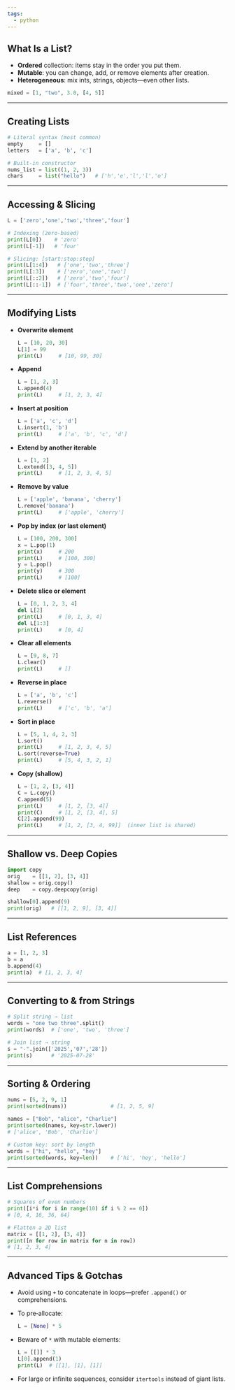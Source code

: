 ```yaml
---
tags:
  - python
---
```

## What Is a List?
- **Ordered** collection: items stay in the order you put them.
- **Mutable**: you can change, add, or remove elements after creation.
- **Heterogeneous**: mix ints, strings, objects—even other lists.

```python
mixed = [1, "two", 3.0, [4, 5]]
```

---
## Creating Lists

```python
# Literal syntax (most common)
empty     = []
letters   = ['a', 'b', 'c']

# Built‑in constructor
nums_list = list((1, 2, 3))
chars     = list("hello")   # ['h','e','l','l','o']
```

---
## Accessing & Slicing

```python
L = ['zero','one','two','three','four']

# Indexing (zero-based)
print(L[0])    # 'zero'
print(L[-1])   # 'four'

# Slicing: [start:stop:step]
print(L[1:4])   # ['one','two','three']
print(L[:3])    # ['zero','one','two']
print(L[::2])   # ['zero','two','four']
print(L[::-1])  # ['four','three','two','one','zero']
```

---

## Modifying Lists

- **Overwrite element**

    ```python
    L = [10, 20, 30]
    L[1] = 99
    print(L)     # [10, 99, 30]
    ```
    
- **Append**

    ```python
    L = [1, 2, 3]
    L.append(4)
    print(L)     # [1, 2, 3, 4]
    ```
    
- **Insert at position**

    ```python
    L = ['a', 'c', 'd']
    L.insert(1, 'b')
    print(L)     # ['a', 'b', 'c', 'd']
    ```
    
- **Extend by another iterable**

    ```python
    L = [1, 2]
    L.extend([3, 4, 5])
    print(L)     # [1, 2, 3, 4, 5]
    ```
    
- **Remove by value**

    ```python
    L = ['apple', 'banana', 'cherry']
    L.remove('banana')
    print(L)     # ['apple', 'cherry']
    ```
    
- **Pop by index (or last element)**

    ```python
    L = [100, 200, 300]
    x = L.pop(1)
    print(x)     # 200
    print(L)     # [100, 300]
    y = L.pop()
    print(y)     # 300
    print(L)     # [100]
    ```
    
- **Delete slice or element**

    ```python
    L = [0, 1, 2, 3, 4]
    del L[2]
    print(L)     # [0, 1, 3, 4]
    del L[1:3]
    print(L)     # [0, 4]
    ```
    
- **Clear all elements**

    ```python
    L = [9, 8, 7]
    L.clear()
    print(L)     # []
    ```
    
- **Reverse in place**

    ```python
    L = ['a', 'b', 'c']
    L.reverse()
    print(L)     # ['c', 'b', 'a']
    ```
    
- **Sort in place**

    ```python
    L = [5, 1, 4, 2, 3]
    L.sort()
    print(L)     # [1, 2, 3, 4, 5]
    L.sort(reverse=True)
    print(L)     # [5, 4, 3, 2, 1]
    ```
    
- **Copy (shallow)**

    ```python
    L = [1, 2, [3, 4]]
    C = L.copy()
    C.append(5)
    print(L)     # [1, 2, [3, 4]]
    print(C)     # [1, 2, [3, 4], 5]
    C[2].append(99)
    print(L)     # [1, 2, [3, 4, 99]]  (inner list is shared)
    ```
    

---

## Shallow vs. Deep Copies

```python
import copy
orig    = [[1, 2], [3, 4]]
shallow = orig.copy()
deep    = copy.deepcopy(orig)

shallow[0].append(9)
print(orig)   # [[1, 2, 9], [3, 4]]
```

---

## List References

```python
a = [1, 2, 3]
b = a
b.append(4)
print(a)  # [1, 2, 3, 4]
```

---

## Converting to & from Strings

```python
# Split string → list
words = "one two three".split()
print(words)  # ['one', 'two', 'three']

# Join list → string
s = "-".join(['2025','07','28'])
print(s)      # '2025-07-28'
```

---

## Sorting & Ordering

```python
nums = [5, 2, 9, 1]
print(sorted(nums))              # [1, 2, 5, 9]

names = ["Bob", "alice", "Charlie"]
print(sorted(names, key=str.lower))
# ['alice', 'Bob', 'Charlie']

# Custom key: sort by length
words = ["hi", "hello", "hey"]
print(sorted(words, key=len))    # ['hi', 'hey', 'hello']
```

---

## List Comprehensions

```python
# Squares of even numbers
print([i*i for i in range(10) if i % 2 == 0])
# [0, 4, 16, 36, 64]

# Flatten a 2D list
matrix = [[1, 2], [3, 4]]
print([n for row in matrix for n in row])
# [1, 2, 3, 4]
```

---

## Advanced Tips & Gotchas

- Avoid using `+` to concatenate in loops—prefer `.append()` or comprehensions.
    
- To pre‑allocate:

    ```python
    L = [None] * 5
    ```
    
- Beware of `*` with mutable elements:

    ```python
    L = [[]] * 3
    L[0].append(1)
    print(L)  # [[1], [1], [1]]
    ```
    
- For large or infinite sequences, consider `itertools` instead of giant lists.